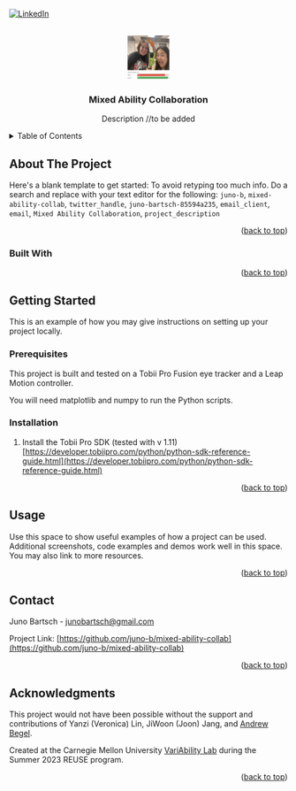 <!-- Improved compatibility of back to top link: See: https://github.com/othneildrew/Best-README-Template/pull/73 -->
<a name="readme-top"></a>
<!--
*** Thanks for checking out the Best-README-Template. If you have a suggestion
*** that would make this better, please fork the repo and create a pull request
*** or simply open an issue with the tag "enhancement".
*** Don't forget to give the project a star!
*** Thanks again! Now go create something AMAZING! :D
-->



<!-- PROJECT SHIELDS -->
<!--
*** I'm using markdown "reference style" links for readability.
*** Reference links are enclosed in brackets [ ] instead of parentheses ( ).
*** See the bottom of this document for the declaration of the reference variables
*** for contributors-url, forks-url, etc. This is an optional, concise syntax you may use.
*** https://www.markdownguide.org/basic-syntax/#reference-style-links
-->
<!--[![Contributors][contributors-shield]][contributors-url]
[![Forks][forks-shield]][forks-url]
[![Stargazers][stars-shield]][stars-url]
[![Issues][issues-shield]][issues-url]
[![MIT License][license-shield]][license-url]-->
[![LinkedIn][linkedin-shield]][linkedin-url]



<!-- PROJECT LOGO -->
<br />
<div align="center">
  <a href="https://github.com/juno-b/mixed-ability-collab">
    <img src="images/logo.png" alt="Logo" width="80" height="80">
  </a>

<h3 align="center">Mixed Ability Collaboration</h3>

  <p align="center">
    Description //to be added
  </p>
</div>



<!-- TABLE OF CONTENTS -->
<details>
  <summary>Table of Contents</summary>
  <ol>
    <li>
      <a href="#about-the-project">About The Project</a>
      <ul>
        <li><a href="#built-with">Built With</a></li>
      </ul>
    </li>
    <li>
      <a href="#getting-started">Getting Started</a>
      <ul>
        <li><a href="#prerequisites">Prerequisites</a></li>
        <li><a href="#installation">Installation</a></li>
      </ul>
    </li>
    <li><a href="#contact">Contact</a></li>
    <li><a href="#acknowledgments">Acknowledgments</a></li>
  </ol>
</details>



<!-- ABOUT THE PROJECT -->
## About The Project

<!--[![Product Name Screen Shot][product-screenshot]](https://example.com)-->

Here's a blank template to get started: To avoid retyping too much info. Do a search and replace with your text editor for the following: `juno-b`, `mixed-ability-collab`, `twitter_handle`, `juno-bartsch-85594a235`, `email_client`, `email`, `Mixed Ability Collaboration`, `project_description`

<p align="right">(<a href="#readme-top">back to top</a>)</p>



### Built With

<!--* [![Python][Python.org]][Python-url]-->

<p align="right">(<a href="#readme-top">back to top</a>)</p>



<!-- GETTING STARTED -->
## Getting Started

This is an example of how you may give instructions on setting up your project locally.

### Prerequisites

This project is built and tested on a Tobii Pro Fusion eye tracker and a Leap Motion controller.

You will need matplotlib and numpy to run the Python scripts.

### Installation

1. Install the Tobii Pro SDK (tested with v 1.11) [https://developer.tobiipro.com/python/python-sdk-reference-guide.html](https://developer.tobiipro.com/python/python-sdk-reference-guide.html)

<p align="right">(<a href="#readme-top">back to top</a>)</p>


<!-- USAGE EXAMPLES -->
## Usage

Use this space to show useful examples of how a project can be used. Additional screenshots, code examples and demos work well in this space. You may also link to more resources.

<p align="right">(<a href="#readme-top">back to top</a>)</p>


<!-- CONTACT -->
## Contact

Juno Bartsch - junobartsch@gmail.com

Project Link: [https://github.com/juno-b/mixed-ability-collab](https://github.com/juno-b/mixed-ability-collab)

<p align="right">(<a href="#readme-top">back to top</a>)</p>

<!-- ACKNOWLEDGMENTS -->
## Acknowledgments
This project would not have been possible without the support and contributions of Yanzi (Veronica) Lin, JiWoon (Joon) Jang, and [Andrew Begel](https://github.com/abegel).

Created at the Carnegie Mellon University [VariAbility Lab](https://github.com/cmu-variability) during the Summer 2023 REUSE program.

<p align="right">(<a href="#readme-top">back to top</a>)</p>

<!-- MARKDOWN LINKS & IMAGES -->
<!-- https://www.markdownguide.org/basic-syntax/#reference-style-links -->
[contributors-shield]: https://img.shields.io/github/contributors/juno-b/mixed-ability-collab.svg?style=for-the-badge
[contributors-url]: https://github.com/juno-b/mixed-ability-collab/graphs/contributors
[linkedin-shield]: https://img.shields.io/badge/-LinkedIn-black.svg?style=for-the-badge&logo=linkedin&colorB=555
[linkedin-url]: https://linkedin.com/in/juno-bartsch-85594a235
[product-screenshot]: images/screenshot.png
[Next.js]: https://img.shields.io/badge/next.js-000000?style=for-the-badge&logo=nextdotjs&logoColor=white
[Next-url]: https://python.org